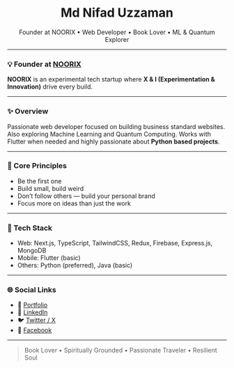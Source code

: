 <h1 align="center">Md Nifad Uzzaman</h1>
<p align="center">
  Founder at NOORIX • Web Developer • Book Lover • ML & Quantum Explorer
</p>

---

### 💡 Founder at [NOORIX](https://noorix.vercel.app/)

**NOORIX** is an experimental tech startup where **X & I (Experimentation & Innovation)** drive every build.  

---

### ✨ Overview

Passionate web developer focused on building business standard websites.  
Also exploring Machine Learning and Quantum Computing. Works with Flutter when needed and  highly passionate about **Python based projects**.

---

### 🧠 Core Principles

- Be the first one  
- Build small, build weird  
- Don’t follow others — build your personal brand  
- Focus more on ideas than just the work  

---

### 🧪 Tech Stack

- Web: Next.js, TypeScript, TailwindCSS, Redux, Firebase, Express.js, MongoDB  
- Mobile: Flutter (basic)  
- Others: Python (preferred), Java (basic)

---

### 🌐 Social Links

- 🔗 [Portfolio](https://nifaduzzaman.vercel.app)  
- 💼 [LinkedIn](https://www.linkedin.com/in/nifaduzzaman2005)  
- 🐦 [Twitter / X](https://x.com/nifad2005)  
- 📘 [Facebook](https://facebook.com/nifad2005)

---

> Book Lover • Spiritually Grounded • Passionate Traveler • Resilient Soul
